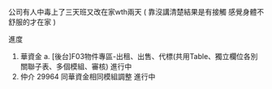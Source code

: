 公司有人中毒上了三天班又改在家wth兩天 ( 靠沒講清楚結果是有接觸 感覺身體不舒服的才在家 )

進度

1. 華資金 
   a. [後台]F03物件專區-出租、出售、代標(共用Table、獨立欄位各別關聯子表、多個模組、審核) 進行中
2. 仲介 29964 同華資金相同模組調整 進行中
